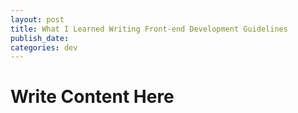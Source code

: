 ```yaml
---
layout: post
title: What I Learned Writing Front-end Development Guidelines
publish_date:
categories: dev
---
```

# Write Content Here
